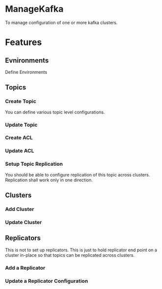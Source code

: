 # ManageKafka
To manage configuration of one or more kafka clusters.

# Features
## Evnironments
Define Environments 
## Topics
### Create Topic
You can define various topic level configurations.
### Update Topic
### Create ACL
### Update ACL
### Setup Topic Replication
You should be able to configure replication of this topic across clusters. Replication shall work only in one direction.
## Clusters
### Add Cluster
### Update Cluster
## Replicators
This is not to set up replicators.  This is just to hold replicator end point on a cluster in-place so that topics can be replicated across clusters.
### Add a Replicator
### Update a Replicator Configuration
